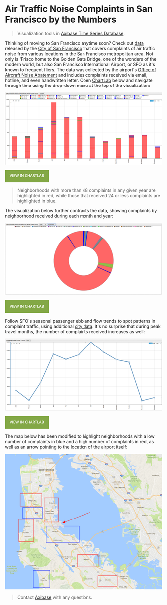 # Air Traffic Noise Complaints in San Francisco by the Numbers

> Visualization tools in [Axibase Time Series Database](https://axibase.com/products/axibase-time-series-database/).

Thinking of moving to San Francisco anytime soon? Check out [data](https://github.com/axibase/open-data-catalog/blob/master/datasets/q3xd-hfi8.md)
released by the [City of San Francisco](https://catalog.data.gov/organization/city-of-san-francisco) that covers
complaints of air traffic noise from various locations in the San Francisco metropolitan area. Not only
is 'Frisco home to the Golden Gate Bridge, one of the wonders of the modern world, but also San
Francisco International Airport, or SFO as it's known to frequent fliers. The data was collected by
the airport's [Office of Aircraft Noise Abatement](https://www.flysfo.com/community/noise-abatement) and includes
complaints received via email, hotline, and even handwritten letter. Open [ChartLab](https://apps.axibase.com/chartlab) below and navigate through time
using the drop-down menu at the top of the visualization:

![](Images/SFO1.png)

[![View in ChartLab](Images/button.png)](https://apps.axibase.com/chartlab/d8b696da/6/#fullscreen)

> Neighborhoods with more than 48 complaints in any given year are highlighted in red, while
those that received 24 or less complaints are highlighted in blue.

The visualization below further contracts the data, showing complaints by neighborhood received during each month and year:

![](Images/SFO4.png)

[![View in ChartLab](Images/button.png)](https://apps.axibase.com/chartlab/d8b696da/#fullscreen)

Follow SFO's seasonal passenger ebb and flow trends to spot patterns in complaint traffic, using additional [city data](https://github.com/axibase/open-data-catalog/blob/master/datasets/rkru-6vcg.md). It's no
surprise that during peak travel months, the number of complaints received increases as well:

![](Images/SFO2.png)

[![View in ChartLab](Images/button.png)](https://apps.axibase.com/chartlab/d8b696da/3/#fullscreen)

The map below has been modified to highlight neighborhoods with a low number of complaints in blue and a
high number of complaints in red, as well as an arrow pointing to the location of the airport itself:

![](Images/SFO7.png)

> Contact [Axibase](https://axibase.com/feedback/) with any questions.
